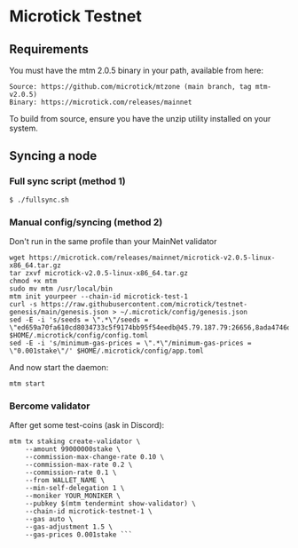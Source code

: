 # Microtick Testnet

## Requirements

You must have the mtm 2.0.5 binary in your path, available from here:

```
Source: https://github.com/microtick/mtzone (main branch, tag mtm-v2.0.5)
Binary: https://microtick.com/releases/mainnet
```

To build from source, ensure you have the unzip utility installed on your system.

## Syncing a node

### Full sync script (method 1)
```
$ ./fullsync.sh
```

### Manual config/syncing (method 2) 
Don't run in the same profile than your MainNet validator
```
wget https://microtick.com/releases/mainnet/microtick-v2.0.5-linux-x86_64.tar.gz
tar zxvf microtick-v2.0.5-linux-x86_64.tar.gz 
chmod +x mtm
sudo mv mtm /usr/local/bin
mtm init yourpeer --chain-id microtick-test-1
curl -s https://raw.githubusercontent.com/microtick/testnet-genesis/main/genesis.json > ~/.microtick/config/genesis.json
sed -E -i 's/seeds = \".*\"/seeds = \"ed659a70fa610cd8034733c5f9174bb95f54eedb@45.79.187.79:26656,8ada4746da93d37726c5e4c3880d3495ec4aeeb4@164.68.119.233:26656\"/' $HOME/.microtick/config/config.toml
sed -E -i 's/minimum-gas-prices = \".*\"/minimum-gas-prices = \"0.001stake\"/' $HOME/.microtick/config/app.toml
```
And now start the daemon:
```
mtm start
```
### Bercome validator
After get some test-coins (ask in Discord): 
```
mtm tx staking create-validator \
    --amount 99000000stake \
    --commission-max-change-rate 0.10 \
    --commission-max-rate 0.2 \
    --commission-rate 0.1 \
    --from WALLET_NAME \
    --min-self-delegation 1 \
    --moniker YOUR_MONIKER \
    --pubkey $(mtm tendermint show-validator) \
    --chain-id microtick-testnet-1 \
    --gas auto \
    --gas-adjustment 1.5 \
    --gas-prices 0.001stake ```
  
